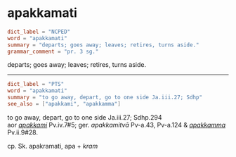 # apakkamati

``` toml
dict_label = "NCPED"
word = "apakkamati"
summary = "departs; goes away; leaves; retires, turns aside."
grammar_comment = "pr. 3 sg."
```

departs; goes away; leaves; retires, turns aside.

--------------------

``` toml
dict_label = "PTS"
word = "apakkamati"
summary = "to go away, depart, go to one side Ja.iii.27; Sdhp"
see_also = ["apakkami", "apakkamma"]
```

to go away, depart, go to one side Ja.iii.27; Sdhp.294  
aor *[apakkami](apakkami.md)* Pv.iv.7#5; ger. *apakkamitvā* Pv\-a.43, Pv\-a.124 & *[apakkamma](apakkamma.md)* Pv.ii.9#28.

cp. Sk. apakramati, apa \+ *kram*

